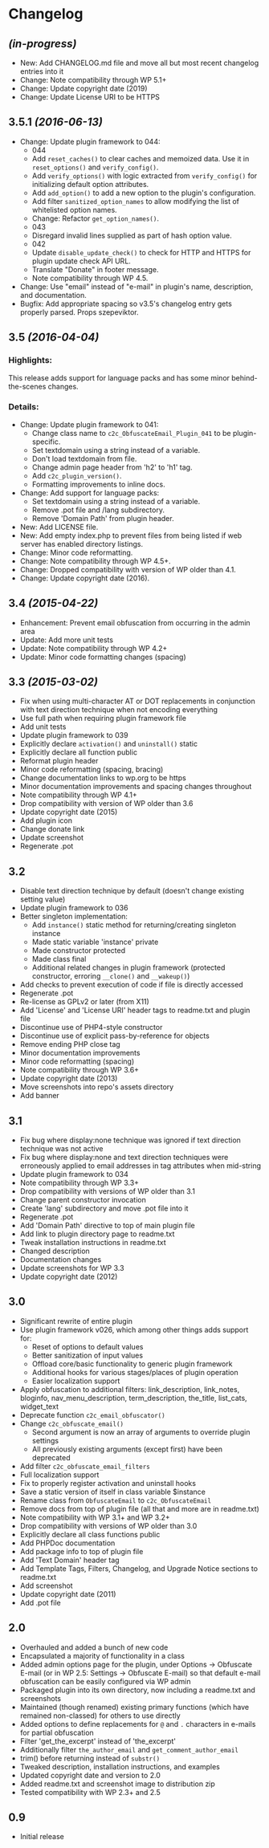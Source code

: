# Changelog

## _(in-progress)_
* New: Add CHANGELOG.md file and move all but most recent changelog entries into it
* Change: Note compatibility through WP 5.1+
* Change: Update copyright date (2019)
* Change: Update License URI to be HTTPS

## 3.5.1 _(2016-06-13)_
* Change: Update plugin framework to 044:
    * 044
    * Add `reset_caches()` to clear caches and memoized data. Use it in `reset_options()` and `verify_config()`.
    * Add `verify_options()` with logic extracted from `verify_config()` for initializing default option attributes.
    * Add  `add_option()` to add a new option to the plugin's configuration.
    * Add filter `sanitized_option_names` to allow modifying the list of whitelisted option names.
    * Change: Refactor `get_option_names()`.
    * 043
    * Disregard invalid lines supplied as part of hash option value.
    * 042
    * Update `disable_update_check()` to check for HTTP and HTTPS for plugin update check API URL.
    * Translate "Donate" in footer message.
    * Note compatibility through WP 4.5.
* Change: Use "email" instead of "e-mail" in plugin's name, description, and documentation.
* Bugfix: Add appropriate spacing so v3.5's changelog entry gets properly parsed. Props szepeviktor.

## 3.5 _(2016-04-04)_

### Highlights:

This release adds support for language packs and has some minor behind-the-scenes changes.

### Details:

* Change: Update plugin framework to 041:
    * Change class name to `c2c_ObfuscateEmail_Plugin_041` to be plugin-specific.
    * Set textdomain using a string instead of a variable.
    * Don't load textdomain from file.
    * Change admin page header from 'h2' to 'h1' tag.
    * Add `c2c_plugin_version()`.
    * Formatting improvements to inline docs.
* Change: Add support for language packs:
    * Set textdomain using a string instead of a variable.
    * Remove .pot file and /lang subdirectory.
    * Remove 'Domain Path' from plugin header.
* New: Add LICENSE file.
* New: Add empty index.php to prevent files from being listed if web server has enabled directory listings.
* Change: Minor code reformatting.
* Change: Note compatibility through WP 4.5+.
* Change: Dropped compatibility with version of WP older than 4.1.
* Change: Update copyright date (2016).

## 3.4 _(2015-04-22)_
* Enhancement: Prevent email obfuscation from occurring in the admin area
* Update: Add more unit tests
* Update: Note compatibility through WP 4.2+
* Update: Minor code formatting changes (spacing)

## 3.3 _(2015-03-02)_
* Fix when using multi-character AT or DOT replacements in conjunction with text direction technique when not encoding everything
* Use full path when requiring plugin framework file
* Add unit tests
* Update plugin framework to 039
* Explicitly declare `activation()` and `uninstall()` static
* Explicitly declare all function public
* Reformat plugin header
* Minor code reformatting (spacing, bracing)
* Change documentation links to wp.org to be https
* Minor documentation improvements and spacing changes throughout
* Note compatibility through WP 4.1+
* Drop compatibility with version of WP older than 3.6
* Update copyright date (2015)
* Add plugin icon
* Change donate link
* Update screenshot
* Regenerate .pot

## 3.2
* Disable text direction technique by default (doesn't change existing setting value)
* Update plugin framework to 036
* Better singleton implementation:
    * Add `instance()` static method for returning/creating singleton instance
    * Made static variable 'instance' private
    * Made constructor protected
    * Made class final
    * Additional related changes in plugin framework (protected constructor, erroring `__clone()` and `__wakeup()`)
* Add checks to prevent execution of code if file is directly accessed
* Regenerate .pot
* Re-license as GPLv2 or later (from X11)
* Add 'License' and 'License URI' header tags to readme.txt and plugin file
* Discontinue use of PHP4-style constructor
* Discontinue use of explicit pass-by-reference for objects
* Remove ending PHP close tag
* Minor documentation improvements
* Minor code reformatting (spacing)
* Note compatibility through WP 3.6+
* Update copyright date (2013)
* Move screenshots into repo's assets directory
* Add banner

## 3.1
* Fix bug where display:none technique was ignored if text direction technique was not active
* Fix bug where display:none and text direction techniques were erroneously applied to email addresses in tag attributes when mid-string
* Update plugin framework to 034
* Note compatibility through WP 3.3+
* Drop compatibility with versions of WP older than 3.1
* Change parent constructor invocation
* Create 'lang' subdirectory and move .pot file into it
* Regenerate .pot
* Add 'Domain Path' directive to top of main plugin file
* Add link to plugin directory page to readme.txt
* Tweak installation instructions in readme.txt
* Changed description
* Documentation changes
* Update screenshots for WP 3.3
* Update copyright date (2012)

## 3.0
* Significant rewrite of entire plugin
* Use plugin framework v026, which among other things adds support for:
    * Reset of options to default values
    * Better sanitization of input values
    * Offload core/basic functionality to generic plugin framework
    * Additional hooks for various stages/places of plugin operation
    * Easier localization support
* Apply obfuscation to additional filters: link_description, link_notes, bloginfo, nav_menu_description, term_description, the_title, list_cats, widget_text
* Deprecate function `c2c_email_obfuscator()`
* Change `c2c_obfuscate_email()`
    * Second argument is now an array of arguments to override plugin settings
    * All previously existing arguments (except first) have been deprecated
* Add filter `c2c_obfuscate_email_filters`
* Full localization support
* Fix to properly register activation and uninstall hooks
* Save a static version of itself in class variable $instance
* Rename class from `ObfuscateEmail` to `c2c_ObfuscateEmail`
* Remove docs from top of plugin file (all that and more are in readme.txt)
* Note compatibility with WP 3.1+ and WP 3.2+
* Drop compatibility with versions of WP older than 3.0
* Explicitly declare all class functions public
* Add PHPDoc documentation
* Add package info to top of plugin file
* Add 'Text Domain' header tag
* Add Template Tags, Filters, Changelog, and Upgrade Notice sections to readme.txt
* Add screenshot
* Update copyright date (2011)
* Add .pot file

## 2.0
* Overhauled and added a bunch of new code
* Encapsulated a majority of functionality in a class
* Added admin options page for the plugin, under Options -> Obfuscate E-mail (or in WP 2.5: Settings &rarr; Obfuscate E-mail) so that default e-mail obfuscation can be easily configured via WP admin
* Packaged plugin into its own directory, now including a readme.txt and screenshots
* Maintained (though renamed) existing primary functions (which have remained non-classed) for others to use directly
* Added options to define replacements for `@` and `.` characters in e-mails for partial obfuscation
* Filter 'get_the_excerpt' instead of 'the_excerpt'
* Additionally filter `the_author_email` and `get_comment_author_email`
* trim() before returning instead of `substr()`
* Tweaked description, installation instructions, and examples
* Updated copyright date and version to 2.0
* Added readme.txt and screenshot image to distribution zip
* Tested compatibility with WP 2.3+ and 2.5

## 0.9
* Initial release
